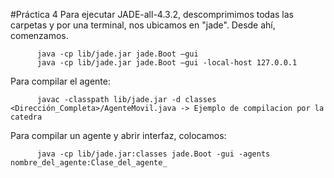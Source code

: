 #Práctica 4
  Para ejecutar JADE-all-4.3.2, descomprimimos todas las carpetas y por una terminal, nos ubicamos en "jade". Desde ahí,
  comenzamos.

          java -cp lib/jade.jar jade.Boot –gui
          java -cp lib/jade.jar jade.Boot –gui -local-host 127.0.0.1

   Para compilar el agente:
          
          javac -classpath lib/jade.jar -d classes <Dirección_Completa>/AgenteMovil.java -> Ejemplo de compilacion por la catedra
          
   Para compilar un agente y abrir interfaz, colocamos:
            
          java -cp lib/jade.jar:classes jade.Boot -gui -agents nombre_del_agente:Clase_del_agente_
